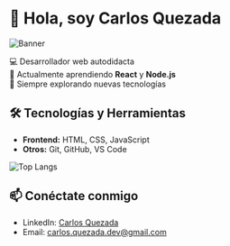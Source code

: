 # 👋 Hola, soy Carlos Quezada

![Banner](https://via.placeholder.com/800x200.png?text=Bienvenido+a+mi+GitHub)

💻 Desarrollador web autodidacta  
🚀 Actualmente aprendiendo **React** y **Node.js**  
🌱 Siempre explorando nuevas tecnologías

## 🛠️ Tecnologías y Herramientas
- **Frontend:** HTML, CSS, JavaScript
- **Otros:** Git, GitHub, VS Code

![Top Langs](https://github-readme-stats.vercel.app/api/top-langs/?username=tu-usuario&layout=compact&theme=radical)

## 📫 Conéctate conmigo
- LinkedIn: [Carlos Quezada](https://www.linkedin.com/in/carlos-quezada-web)
- Email: [carlos.quezada.dev@gmail.com](mailto:carlos.quezada.dev@gmail.com)

